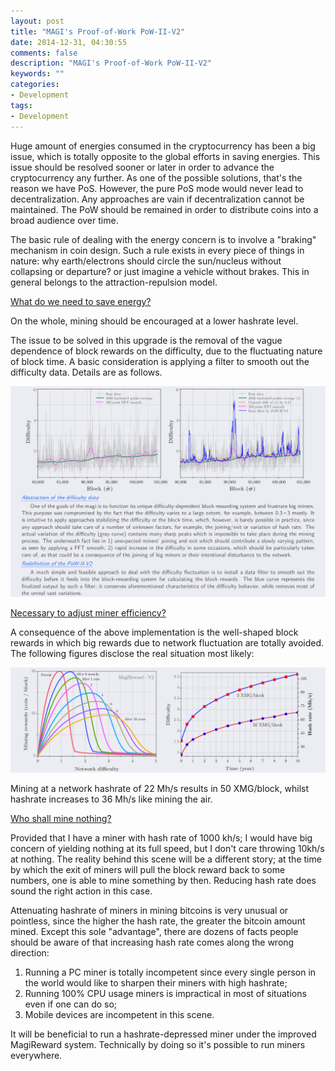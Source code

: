 ```yaml
---
layout: post
title: "MAGI's Proof-of-Work PoW-II-V2"
date: 2014-12-31, 04:30:55
comments: false
description: "MAGI's Proof-of-Work PoW-II-V2"
keywords: ""
categories:
- Development
tags:
- Development
---
```


<div class="block_table text-font-14px">

<p>Huge amount of energies consumed in the cryptocurrency has been a big issue, which is totally opposite to the global efforts in saving energies. This issue should be resolved sooner or later in order to advance the cryptocurrency any further. As one of the possible solutions, that's the reason we have PoS. However, the pure PoS mode would never lead to decentralization. Any approaches are vain if decentralization cannot be maintained. The PoW should be remained in order to distribute coins into a broad audience over time. </p>

<p>The basic rule of dealing with the energy concern is to involve a "braking" mechanism in coin design. Such a rule exists in every piece of things in nature: why earth/electrons should circle the sun/nucleus without collapsing or departure? or just imagine a vehicle without brakes. This in general belongs to the attraction-repulsion model. </p>

<p><u>What do we need to save energy?</u></p>

<p>On the whole, mining should be encouraged at a lower hashrate level. </p>

<p>The issue to be solved in this upgrade is the removal of the vague dependence of block rewards on the difficulty, due to the fluctuating nature of block time. A basic consideration is applying a filter to smooth out the difficulty data. Details are as follows. </p>

<p><img src="/assets/img/blog/2014-12-31-pow-II-v2/pow-II-v2-diff.png"></p>

<p><u>Necessary to adjust miner efficiency?</u></p>

<p>A consequence of the above implementation is the well-shaped block rewards in which big rewards due to network fluctuation are totally avoided. The following figures disclose the real situation most likely: </p>

<img src="/assets/img/blog/2014-12-31-pow-II-v2/pow-II-blkrewards-01.png">

<p>Mining at a network hashrate of 22 Mh/s results in 50 XMG/block, whilst hashrate increases to 36 Mh/s like mining the air. </p>

<p><u>Who shall mine nothing?</u></p>

<p>Provided that I have a miner with hash rate of 1000 kh/s; I would have big concern of yielding nothing at its full speed, but I don't care throwing 10kh/s at nothing. The reality behind this scene will be a different story; at the time by which the exit of miners will pull the block reward back to some numbers, one is able to mine something by then. Reducing hash rate does sound the right action in this case. </p>

<p>Attenuating hashrate of miners in mining bitcoins is very unusual or pointless, since the higher the hash rate, the greater the bitcoin amount mined. Except this sole "advantage", there are dozens of facts people should be aware of that increasing hash rate comes along the wrong direction: 

<ol>
<li>Running a PC miner is totally incompetent since every single person in the world would like to sharpen their miners with high hashrate; </li>
<li>Running 100% CPU usage miners is impractical in most of situations even if one can do so; </li>
<li>Mobile devices are incompetent in this scene. </li>
</ol>
</p>

<p>It will be beneficial to run a hashrate-depressed miner under the improved MagiReward system. Technically by doing so it's possible to run miners everywhere. </p>

</div>